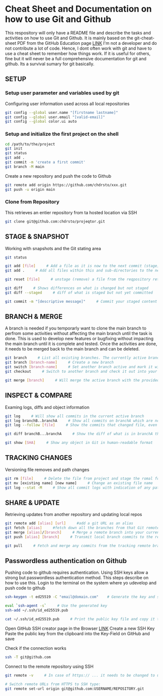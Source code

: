 # Cheat Sheet and Documentation on how to use Git and Github
This respository will only have a README file and describe the tasks and activities on how to use Git and Github.
It is mainly based on the git-cheat-sheet PDF from the GitHub Education page [LINK](https://education.github.com/git-cheat-sheet-education.pdf)
I'm not a developer and do not contribute a lot of code. Hence, I dont often work with git and have to use a cheat sheet to remember how things work. If it is useful for others, fine but it will never be a full comprehensive documentation for git and github.
Its a survival sumary for git basically.
## SETUP
### Setup user parameter and variables used by git
Configuring user information used across all local repositories
```bash
git config --global user.name "[firstname lastname]"
git config --global user.email "[valid-email]"
git config --global color.ui auto
```
### Setup and initialize the first project on the shell
```bash
cd /path/to/the/project
git init
git status
git add .
git commit -m 'create a first commit'
git branch -M main
```
Create a new repository and push the code to Github
```bash
git remote add origin https://github.com/chdrsto/xxx.git
git push -u origin main
```
### Clone from Repository
This retrieves an entier repository from ta hosted location via SSH
```bash
git clone git@github.com:chdrsto/projeqtor.git
```
## STAGE & SNAPSHOT
Working with snapshots and the Git stating area
```bash
git status

git add [file]     # Add a file as it is now to the next commit (stage)
git add .     # Add all files within this and sub-directories to the next commit (stage)

git reset [file]     # unstage (remove) a file from the reqpository retaining the changes in working directory

git diff     # Shows differences on what is changed but not staged
git diff --staged     # diff of what is staged but not yet committed

git commit -m "[descriptive message]"     # Commit your staged content as a new commit snapshot
```

## BRANCH & MERGE
A branch is needed if you temporarly want to clone the main branch to perfrom some activities without affecting the main branch until the task is done. This is used to develop new features or bugfixing without impacting the main branch until it is complete and tested.
Once the activities are done, it needs to be merged back to the main branch and can be deleted.
```bash
git branch     # List all existing branches. The currently active branch will be marked with a star (*)
git branch [branch-name]     # Create a new branch
git switch [branch-name]     # Set another branch active and mark it with a star (*)
git checkout     # Switch to another branch and check it out into your working directory

git merge [branch]     # Will merge the active branch with the provided branch
```
## INSPECT & COMPARE
Examing logs, diffs and object information
```bash
git log     # Will show all commits in the current active branch
git log branchB..branchA     # Show all commits on branchA which are not on branchB
git log --follow [file]     # Show the commits that changed file, even across renames

git diff branchB...branchA     # Show the diff of what is in branchA that is not in branchB

git show [SHA]     # Show any object in Git in human-readable format
```

## TRACKING CHANGES
Versioning file removes and path changes
```bash
git rm [file]     # Delete the file from project and stage the romal for commit
git mv [existing name] [new name]     # Change an existing file name
git log --stat -M     # Show all commit logs with indication of any paths that moved
```

## SHARE & UPDATE
Retrieving updates from another repository and updating local repos
```bash
git remote add [alias] [url]     #add a git URL as an alias
git fetch [alias]     #fetch down all the branches from that Git remote
git merge [alias]/[branch]     # Merge a remote branch into your current branch to bring it up to date
git push [alias] [branch]     # Transmit local branch commits to the remote repository branch

git pull     # Fetch and merge any commits from the tracking remote branch
```

## Passwordless authentication on Github
Pushing code to github requires authentication. Using SSH keys allow a strong but passwordless authentication method. This steps describe on how to use this.
Login to the terminal on the system where yo udevelop and push code to github
```bash
ssh-keygen -t ed25519 -C "email@domain.com"    # Generate the key and sed a strong passphrase

eval `ssh-agent -s`     # Use the generated key
ssh-add ~/.ssh/id_ed25519.pub

cat ~/.ssh/id_ed25519.pub     # Print the public key file and copy it to the clipboard
```
Open GitHub SSH creator page in the Browser [LINK](https://github.com/settings/ssh/new)
Create a new SSH Key
Paste the public key from the clipboard into the Key-Field on GitHub and save

Check if the connection works
```bash
ssh -T git@github.com
```
Connect to the remote repository using SSH
```bash
git remote -v     # In case of https:// ... it needs to be changed to use SSH instead (continue)

# Switch remote URLs from HTTPS to SSH type:
git remote set-url origin git@github.com:USERNAME/REPOSITORY.git

```
